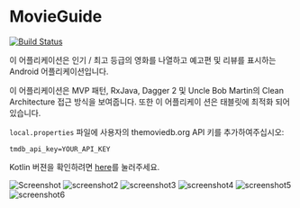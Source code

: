 # MovieGuide
[![Build Status](https://app.bitrise.io/app/e74daa103a89eb3f/status.svg?token=cNHddSJnkUmE_p7ZA9eruQ&branch=master)](https://app.bitrise.io/app/e74daa103a89eb3f)

이 어플리케이션은 인기 / 최고 등급의 영화를 나열하고 예고편 및 리뷰를 표시하는 Android 어플리케이션입니다. 

이 어플리케이션은 MVP 패턴, RxJava, Dagger 2 및 Uncle Bob Martin의 Clean Architecture 접근 방식을 보여줍니다. 또한 이 어플리케이
션은 태블릿에 최적화 되어있습니다. 

`local.properties` 파일에 사용자의 themoviedb.org API 키를 추가하여주십시오:
```
tmdb_api_key=YOUR_API_KEY
```

Kotlin 버젼을 확인하려면 [here](https://github.com/esoxjem/MovieGuide-Kotlin)를 눌러주세요.

![Screenshot](http://i.imgur.com/72PypXCm.png) 
![screenshot2](http://imgur.com/I96Eka6m.png)
![screenshot3](http://imgur.com/4qHZcejm.png)
![screenshot4](http://imgur.com/m7J8HzUm.png)
![screenshot5](https://i.imgur.com/gUICikg.png)
![screenshot6](http://imgur.com/PwtjZHKm.png)

